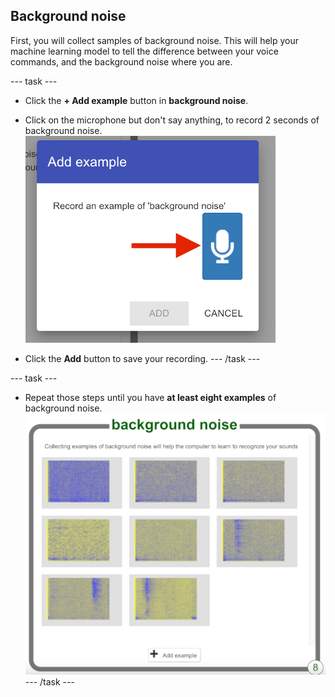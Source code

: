 ## Background noise

First, you will collect samples of background noise. This will help your machine learning model to tell the difference between your voice commands, and the background noise where you are.

--- task ---
+ Click the **+ Add example** button in **background noise**.

+ Click on the microphone but don't say anything, to record 2 seconds of background noise.
![Arrow pointing to microphone button](images/record-button.png)

+ Click the **Add** button to save your recording.
--- /task ---

--- task ---
+ Repeat those steps until you have **at least eight examples** of background noise.
![Bucket filled with 8 background noise examples](images/8-background.png)
--- /task ---
